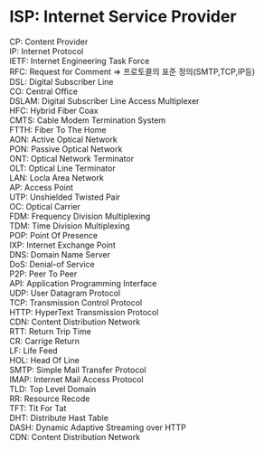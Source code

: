 
# ISP: Internet Service Provider  
CP: Content Provider  
IP: Internet Protocol  
IETF: Internet Engineering Task Force  
RFC: Request for Comment => 프로토콜의 표준 정의(SMTP,TCP,IP등)  
DSL: Digital Subscriber Line  
CO: Central Office  
DSLAM: Digital Subscriber Line Access Multiplexer  
HFC: Hybrid Fiber Coax  
CMTS: Cable Modem Termination System  
FTTH: Fiber To The Home  
AON: Active Optical Network  
PON: Passive Optical Network  
ONT: Optical Network Terminator  
OLT: Optical Line Terminator  
LAN: Locla Area Network  
AP: Access Point  
UTP: Unshielded Twisted Pair  
OC: Optical Carrier  
FDM: Frequency Division Multiplexing  
TDM: Time Division Multiplexing  
POP: Point Of Presence  
IXP: Internet Exchange Point  
DNS: Domain Name Server  
DoS: Denial-of Service  
P2P: Peer To Peer  
API: Application Programming Interface  
UDP: User Datagram Protocol  
TCP: Transmission Control Protocol  
HTTP: HyperText Transmission Protocol  
CDN: Content Distribution Network  
RTT: Return Trip Time  
CR: Carrige Return  
LF: Life Feed  
HOL: Head Of Line  
SMTP: Simple Mail Transfer Protocol  
IMAP: Internet Mail Access Protocol   
TLD: Top Level Domain  
RR: Resource Recode  
TFT: Tit For Tat  
DHT: Distribute Hast Table  
DASH: Dynamic Adaptive Streaming over HTTP  
CDN: Content Distribution Network  
 